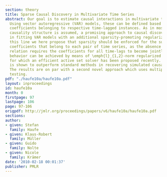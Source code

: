 ```yaml
---
section: theory
title: Sparse Causal Discovery in Multivariate Time Series
abstract: Our goal is to estimate causal interactions in multivariate time series.
  Using vector autoregressive (VAR) models, these can be defined based on non-vanishing
  coefficients belonging to respective time-lagged instances. As in most cases a parsimonious
  causality structure is assumed, a promising approach to causal discovery consists
  in fitting VAR models with an additional sparsity-promoting regularization. Along
  this line we here propose that sparsity should be enforced for the subgroups of
  coefficients that belong to each pair of time series, as the absence of a causal
  relation requires the coefficients for all time-lags to become jointly zero. Such
  behavior can be achieved by means of \emph{l}_{1,2}-norm regularized regression,
  for which an efficient active set solver has been proposed recently. Our method
  is shown to outperform standard methods in recovering simulated causality graphs.
  The results are on par with a second novel approach which uses multiple statistical
  testing.
pdf: "./haufe10a/haufe10a.pdf"
layout: inproceedings
id: haufe10a
month: 0
firstpage: 97
lastpage: 106
page: 97-106
origpdf: http://jmlr.org/proceedings/papers/v6/haufe10a/haufe10a.pdf
sections: 
author:
- given: Stefan
  family: Haufe
- given: Klaus-Robert
  family: Müller
- given: Guido
  family: Nolte
- given: Nicole
  family: Krämer
date: '2010-02-18 00:01:37'
publisher: PMLR
---
```

